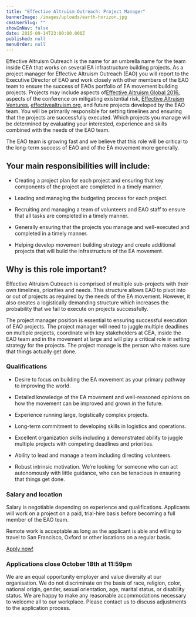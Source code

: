 ```yaml
---
title: "Effective Altruism Outreach: Project Manager"
bannerImage: /images/uploads/earth-horizon.jpg
cmsUserSlug: ""
showInNav: false
date: 2015-09-14T23:00:00.000Z
published: null
menuOrder: null
---
```


Effective Altruism Outreach is the name for an umbrella name for the team inside CEA that works on several EA infrastructure building projects. As a project manager for Effective Altruism Outreach (EAO) you will report to the Executive Director of EAO and work closely with other members of the EAO team to ensure the success of EAOs portfolio of EA movement building projects. Projects may include aspects of[Effective Altruism Global 2016](http://www.eaglobal.org/), aspects of the conference on mitigating existential risk, [Effective Altruism Ventures](http://www.eaventures.org/), [effectivealtruism.org](http://www.effectivealtruism.org/), and future projects developed by the EAO team. You will be primarily responsible for setting timelines and ensuring that the projects are successfully executed. Which projects you manage will be determined by evaluating your interested, experience and skills combined with the needs of the EAO team.

  
The EAO team is growing fast and we believe that this role will be critical to the long-term success of EAO and of the EA movement more generally.

  
## Your main responsibilities will include:

* Creating a project plan for each project and ensuring that key components of the project are completed in a timely manner.

* Leading and managing the budgeting process for each project.

* Recruiting and managing a team of volunteers and EAO staff to ensure that all tasks are completed in a timely manner.

* Generally ensuring that the projects you manage and well-executed and completed in a timely manner.

* Helping develop movement building strategy and create additional projects that will build the infrastructure of the EA movement.

  
## Why is this role important?

Effective Altruism Outreach is comprised of multiple sub-projects with their own timelines, priorities and needs. This structure allows EAO to pivot into or out of projects as required by the needs of the EA movement. However, it also creates a logistically demanding structure which increases the probability that we fail to execute on projects successfully.

  
The project manager position is essential to ensuring successful execution of EAO projects. The project manager will need to juggle multiple deadlines on multiple projects, coordinate with key stakeholders at CEA, inside the EAO team and in the movement at large and will play a critical role in setting strategy for the projects. The project manage is the person who makes sure that things actually get done.

  
### Qualifications

* Desire to focus on building the EA movement as your primary pathway to improving the world.

* Detailed knowledge of the EA movement and well-reasoned opinions on how the movement can be improved and grown in the future.

* Experience running large, logistically complex projects.

* Long-term commitment to developing skills in logistics and operations.

* Excellent organization skills including a demonstrated ability to juggle multiple projects with competing deadlines and priorities.

* Ability to lead and manage a team including directing volunteers.

* Robust intrinsic motivation. We&rsquo;re looking for someone who can act autonomously with little guidance, who can be tenacious in ensuring that things get done.

  
### Salary and location

Salary is negotiable depending on experience and qualifications. Applicants will work on a project on a paid, trial-hire basis before becoming a full member of the EAO team.

  
Remote work is acceptable as long as the applicant is able and willing to travel to San Francisco, Oxford or other locations on a regular basis.

<p class="center"><a href="https://eaglobal.typeform.com/to/nUNz0z" class="btn btn-primary btn-lg"  target="_blank">Apply now!</a></p>
  
<h3 class="center">Applications close October 18th at 11:59pm</h3> 

We are an equal opportunity employer and value diversity at our organisation. We do not discriminate on the basis of race, religion, color, national origin, gender, sexual orientation, age, marital status, or disability status. We are happy to make any reasonable accommodations necessary to welcome all to our workplace. Please contact us to discuss adjustments to the application process. 

  
  
  
  

